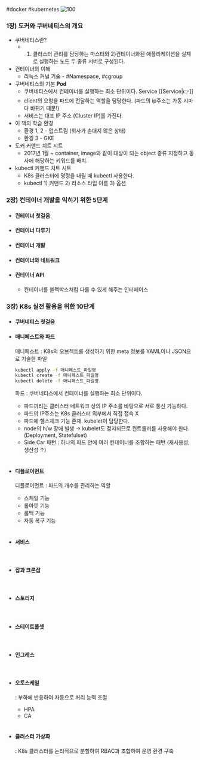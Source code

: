 #docker #kubernetes
![100](https://image.yes24.com/goods/93317828/XL)
### 1장) 도커와 쿠버네티스의 개요

- 쿠버네티스란?
	- 1) 클러스터 관리를 담당하는 마스터와 2)컨테이너화된 애플리케이션을 실제로 실행하는 노드 두 종류 서버로 구성된다.
- 컨테이너의 이해
	- 리눅스 커널 기술 - #Namespace, #cgroup
- 쿠버네티스의 기본
	**Pod**
	- 쿠버네티스에서 컨테이너를 실행하는 최소 단위이다.
	Service [[Service|👉]]
	- client의 요청을 파드에 전달하는 역할을 담당한다. (파드의 ip주소는 가동 시마다 바뀌기 때문!) 
	- 서비스는 대표 IP 주소 (Cluster IP)를 가진다.
- 이 책의 학습 환경
	- 환경 1, 2 - 업스트림 (회사가 손대지 않은 상태)
	- 환경 3 - GKE
- 도커 커맨드 치트 시트
	- 2017년 1월 ~ container, image와 같이 대상이 되는 object 종류 지정하고 동사에 해당하는 키워드를 배치. 
- kubectl 커맨드 치트 시트
	- K8s 클러스터에 명령을 내릴 때 kubectl 사용한다.
	- kubectl 1) 커맨드 2) 리소스 타입 이름 3) 옵션

### 2장) 컨테이너 개발을 익히기 위한 5단계

- #### 컨테이너 첫걸음
- #### 컨테이너 다루기
- #### 컨테이너 개발
- #### 컨테이너와 네트워크
- #### 컨테이너 API
	- 컨테이너를 블랙박스처럼 다룰 수 있게 해주는 인터페이스
### 3장) K8s 실전 활용을 위한 10단계

- #### 쿠버네티스 첫걸음

- #### 매니페스트와 파드
	매니페스트 
	: K8s의 오브젝트를 생성하기 위한 meta 정보를 YAML이나 JSON으로 기술한 파일
	```bash
	kubectl apply -f 매니페스트_파일명
	kubectl create -f 매니페스트_파일명
	kubectl delete -f 매니페스트_파일명
	```
	파드 
	: 쿠버네티스에서 컨테이너를 실행하는 최소 단위이다.
	- 파드끼리는 클러스터 네트워크 상의 IP 주소를 바탕으로 서로 통신 가능하다.
	- 파드의 IP주소는 K8s 클러스터 외부에서 직접 접속 X
	- 파드에 헬스체크 기능 존재. kubelet이 담당한다.
	- node의 h/w 장애 발생 &rarr; kubelet도 정지되므로 컨트롤러를 사용해야 한다. (Deployment, Statefulset)
	- Side Car 패턴 : 하나의 파드 안에 여러 컨테이너를 조합하는 패턴 (재사용성, 생산성 &uarr;)
	<br/>

- #### 디플로이먼트
	디플로이먼트
	 : 파드의 개수를 관리하는 역할
	 - 스케일 기능
	 - 롤아웃 기능
	 - 롤백 기능
	 - 자동 복구 기능
	<br/>

- #### 서비스
	<br/>

- #### 잡과 크론잡
	<br/>
	
- #### 스토리지
	<br/>
	
- #### 스테이트풀셋
	 <br/>
	 
- #### 인그레스
	<br/>
	
- #### 오토스케일
	: 부하에 반응하여 자동으로 처리 능력 조절
	- HPA
	- CA
	<br/>

- #### 클러스터 가상화
	: K8s 클러스터를 논리적으로 분할하여 RBAC과 조합하여 운영 환경 구축